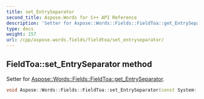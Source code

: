 ```yaml
---
title: set_EntrySeparator
second_title: Aspose.Words for C++ API Reference
description: 'Setter for Aspose::Words::Fields::FieldToa::get_EntrySeparator.'
type: docs
weight: 157
url: /cpp/aspose.words.fields/fieldtoa/set_entryseparator/
---
```

## FieldToa::set_EntrySeparator method


Setter for [Aspose::Words::Fields::FieldToa::get_EntrySeparator](../get_entryseparator/).

```cpp
void Aspose::Words::Fields::FieldToa::set_EntrySeparator(const System::String &value)
```

